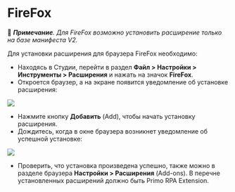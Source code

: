 # FireFox

:large_blue_diamond: ***Примечание**. Для FireFox возможно установить расширение только на базе манифеста V2.*

Для установки расширения для браузера FireFox необходимо:

* Находясь в Студии, перейти в раздел **Файл > Настройки > Инструменты > Расширения** и нажать на значок **FireFox**.
* Откроется браузер, а на экране появится уведомление об установке расширения:

![](../../../.gitbook/assets/setup\_ff1.png)

* Нажмите кнопку **Добавить** (Add), чтобы начать установку расширения.
* Дождитесь, когда в окне браузера возникнет уведомление об успешной установке:

![](../../../.gitbook/assets/setup\_ff2.png)

* Проверить, что установка произведена успешно, также можно в разделе браузера **Настройки > Расширения** (Add-ons). В перечне установленных расширений должно быть Primo RPA Extension.
